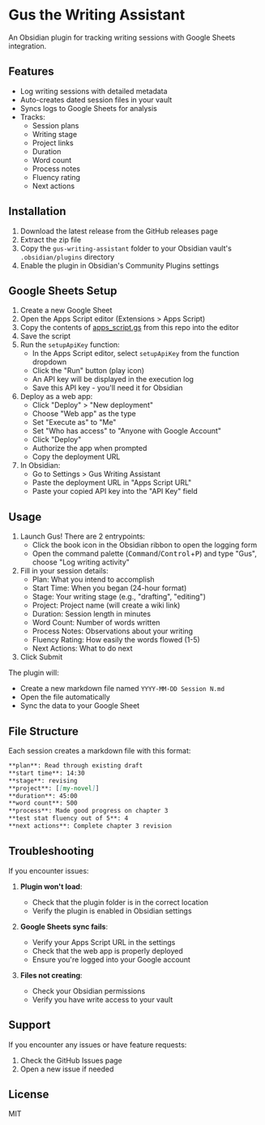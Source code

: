 # Gus the Writing Assistant

An Obsidian plugin for tracking writing sessions with Google Sheets integration.

## Features

- Log writing sessions with detailed metadata
- Auto-creates dated session files in your vault
- Syncs logs to Google Sheets for analysis
- Tracks:
  - Session plans
  - Writing stage
  - Project links
  - Duration
  - Word count
  - Process notes
  - Fluency rating
  - Next actions

## Installation

1. Download the latest release from the GitHub releases page
2. Extract the zip file
3. Copy the `gus-writing-assistant` folder to your Obsidian vault's `.obsidian/plugins` directory
4. Enable the plugin in Obsidian's Community Plugins settings

## Google Sheets Setup

1. Create a new Google Sheet
2. Open the Apps Script editor (Extensions > Apps Script)
3. Copy the contents of [apps_script.gs](./apps_script.gs) from this repo into the editor
4. Save the script
5. Run the `setupApiKey` function:
   - In the Apps Script editor, select `setupApiKey` from the function dropdown
   - Click the "Run" button (play icon)
   - An API key will be displayed in the execution log
   - Save this API key - you'll need it for Obsidian
6. Deploy as a web app:
   - Click "Deploy" > "New deployment"
   - Choose "Web app" as the type
   - Set "Execute as" to "Me"
   - Set "Who has access" to "Anyone with Google Account"
   - Click "Deploy"
   - Authorize the app when prompted
   - Copy the deployment URL
7. In Obsidian:
   - Go to Settings > Gus Writing Assistant
   - Paste the deployment URL in "Apps Script URL"
   - Paste your copied API key into the "API Key" field

## Usage

1. Launch Gus! There are 2 entrypoints:
   - Click the book icon in the Obsidian ribbon to open the logging form
   - Open the command palette (<kbd>Command</kbd>/<kbd>Control</kbd>+<kbd>P</kbd>) and type "Gus", choose "Log writing activity"
2. Fill in your session details:
   - Plan: What you intend to accomplish
   - Start Time: When you began (24-hour format)
   - Stage: Your writing stage (e.g., "drafting", "editing")
   - Project: Project name (will create a wiki link)
   - Duration: Session length in minutes
   - Word Count: Number of words written
   - Process Notes: Observations about your writing
   - Fluency Rating: How easily the words flowed (1-5)
   - Next Actions: What to do next
3. Click Submit

The plugin will:

- Create a new markdown file named `YYYY-MM-DD Session N.md`
- Open the file automatically
- Sync the data to your Google Sheet

## File Structure

Each session creates a markdown file with this format:

```markdown
**plan**: Read through existing draft
**start time**: 14:30
**stage**: revising
**project**: [[my-novel]]
**duration**: 45:00
**word count**: 500
**process**: Made good progress on chapter 3
**test stat fluency out of 5**: 4
**next actions**: Complete chapter 3 revision
```

## Troubleshooting

If you encounter issues:

1. **Plugin won't load**:
   - Check that the plugin folder is in the correct location
   - Verify the plugin is enabled in Obsidian settings

2. **Google Sheets sync fails**:
   - Verify your Apps Script URL in the settings
   - Check that the web app is properly deployed
   - Ensure you're logged into your Google account

3. **Files not creating**:
   - Check your Obsidian permissions
   - Verify you have write access to your vault

## Support

If you encounter any issues or have feature requests:

1. Check the GitHub Issues page
2. Open a new issue if needed

## License

MIT
